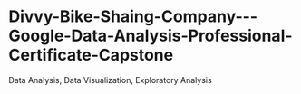 # Divvy-Bike-Shaing-Company---Google-Data-Analysis-Professional-Certificate-Capstone
Data Analysis, Data Visualization, Exploratory Analysis
